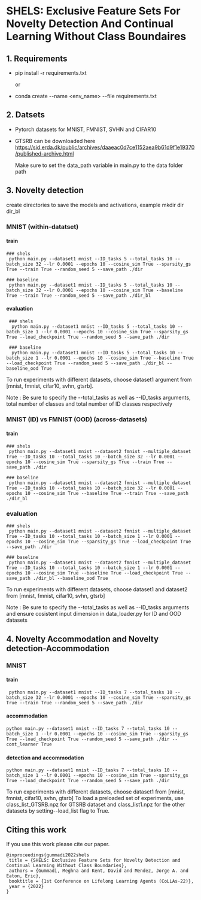 # SHELS: Exclusive Feature Sets For Novelty Detection And Continual Learning Without Class Boundaires

 ## 1. Requirements
  - pip install -r requirements.txt
   
    or 
  - conda create --name <env_name> --file requirements.txt


## 2. Datsets

  - Pytorch datasets for MNIST, FMNIST, SVHN and CIFAR10
  - GTSRB can be downloaded here https://sid.erda.dk/public/archives/daaeac0d7ce1152aea9b61d9f1e19370/published-archive.html

    Make sure to set the data_path variable in main.py to the data folder path

## 3. Novelty detection 
   create directories to save the models and activations, example mkdir dir dir_bl
  ### MNIST (within-datatset)
  #### train 
    ### shels
     python main.py --dataset1 mnist --ID_tasks 5 --total_tasks 10 --batch_size 32 --lr 0.0001 --epochs 10 --cosine_sim True --sparsity_gs True --train True --random_seed 5 --save_path ./dir

    ### baseline
     python main.py --dataset1 mnist --ID_tasks 5 --total_tasks 10 --batch_size 32 --lr 0.0001 --epochs 10 --cosine_sim True --baseline True --train True --random_seed 5 --save_path ./dir_bl

   #### evaluation
     ### shels
      python main.py --dataset1 mnist --ID_tasks 5 --total_tasks 10 --batch_size 1 --lr 0.0001 --epochs 10 --cosine_sim True --sparsity_gs True --load_checkpoint True --random_seed 5 --save_path ./dir

     ### baseline
      python main.py --dataset1 mnist --ID_tasks 5 --total_tasks 10 --batch_size 1 --lr 0.0001 --epochs 10 --cosine_sim True --baseline True --load_checkpoint True --random_seed 5 --save_path ./dir_bl --baseline_ood True

  To run experiments with different datasets, choose dataset1 argument from [mnist, fmnist, cifar10, svhn, gtsrb].
  
  Note : Be sure to specify the --total_tasks as well as --ID_tasks arguments, total number of classes and total number of ID classes respectively

  ### MNIST (ID) vs FMNIST (OOD) (across-datasets)
   #### train
    ### shels
     python main.py --dataset1 mnist --dataset2 fmnist --multiple_dataset True --ID_tasks 10 --total_tasks 10 --batch_size 32 --lr 0.0001 --epochs 10 --cosine_sim True --sparsity_gs True --train True --save_path ./dir

    ### baseline
     python main.py --dataset1 mnist --dataset2 fmnist --multiple_dataset True --ID_tasks 10 --total_tasks 10 --batch_size 32 --lr 0.0001 --epochs 10 --cosine_sim True --baseline True --train True --save_path ./dir_bl

   ### evaluation
    ### shels
     python main.py --dataset1 mnist --dataset2 fmnist --multiple_dataset True --ID_tasks 10 --total_tasks 10 --batch_size 1 --lr 0.0001 --epochs 10 --cosine_sim True --sparsity_gs True --load_checkpoint True --save_path ./dir

    ### baseline
     python main.py --dataset1 mnist --dataset2 fmnist --multiple_dataset True --ID_tasks 10 --total_tasks 10 --batch_size 1 --lr 0.0001 --epochs 10 --cosine_sim True --baseline True --load_checkpoint True --save_path ./dir_bl --baseline_ood True

 To run experiments with different datasets, choose dataset1 and dataset2 from [mnist, fmnist, cifar10, svhn, gtsrb]
    
  Note : Be sure to specify the --total_tasks as well as --ID_tasks arguments and ensure cosistent input dimension in data_loader.py for ID and OOD datasets

## 4. Novelty Accommodation and Novelty detection-Accommodation 
   
   ### MNIST
   #### train 
     python main.py --dataset1 mnist --ID_tasks 7 --total_tasks 10 --batch_size 32 --lr 0.0001 --epochs 10 --cosine_sim True --sparsity_gs True --train True --random_seed 5 --save_path ./dir

   #### accommodation
    python main.py --dataset1 mnist --ID_tasks 7 --total_tasks 10 --batch_size 1 --lr 0.0001 --epochs 10 --cosine_sim True --sparsity_gs True --load_checkpoint True --random_seed 5 --save_path ./dir --cont_learner True


   #### detection and accommodation
    python main.py --dataset1 mnist --ID_tasks 7 --total_tasks 10 --batch_size 1 --lr 0.0001 --epochs 10 --cosine_sim True --sparsity_gs True --load_checkpoint True --random_seed 5 --save_path ./dir 


  To run experiments with different datasets, choose dataset1 from [mnist, fmnist, cifar10, svhn, gtsrb]
  To load a preloaded set of experiments, use class_list_GTSRB.npz for GTSRB dataset and class_list1.npz for the other datasets by setting--load_list flag to True.
  
## Citing this work
  If you use this work please cite our paper.
      
  
 ```
@inproceedings{gummadi2022shels
  title = {SHELS: Exclusive Feature Sets for Novelty Detection and Continual Learning Without Class Boundaries},
  authors = {Gummadi, Meghna and Kent, David and Mendez, Jorge A. and Eaton, Eric},
  booktitle = {1st Conference on Lifelong Learning Agents (CoLLAs-22)},
  year = {2022}
}
```

